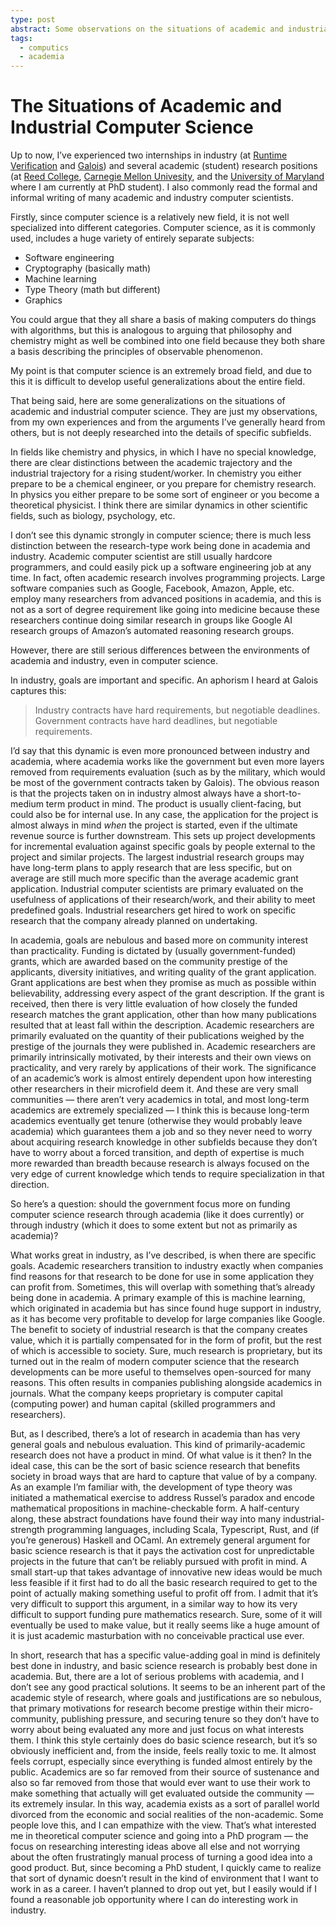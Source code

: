 ```yaml
---
type: post
abstract: Some observations on the situations of academic and industrial computer science -- as extremely general as the topic is.
tags:
  - computics
  - academia
---
```


# The Situations of Academic and Industrial Computer Science

Up to now, I’ve experienced two internships in industry (at [Runtime Verification](https://runtimeverification.com) and [Galois](https://galois.com)) and several academic (student) research positions (at [Reed College](https://www.reed.edu), [Carnegie Mellon Univesity](https://www.cmu.edu), and the [University of Maryland](https://www.umd.edu) where I am currently at PhD student). I also commonly read the formal and informal writing of many academic and industry computer scientists.

Firstly, since computer science is a relatively new field, it is not well specialized into different categories. Computer science, as it is commonly used, includes a huge variety of entirely separate subjects:

- Software engineering
- Cryptography (basically math)
- Machine learning
- Type Theory (math but different)
- Graphics

You could argue that they all share a basis of making computers do things with algorithms, but this is analogous to arguing that philosophy and chemistry might as well be combined into one field because they both share a basis describing the principles of observable phenomenon.

My point is that computer science is an extremely broad field, and due to this it is difficult to develop useful generalizations about the entire field.

That being said, here are some generalizations on the situations of academic and industrial computer science. They are just my observations, from my own experiences and from the arguments I’ve generally heard from others, but is not deeply researched into the details of specific subfields.

In fields like chemistry and physics, in which I have no special knowledge, there are clear distinctions between the academic trajectory and the industrial trajectory for a rising student/worker. In chemistry you either prepare to be a chemical engineer, or you prepare for chemistry research. In physics you either prepare to be some sort of engineer or you become a theoretical physicist. I think there are similar dynamics in other scientific fields, such as biology, psychology, etc.

I don’t see this dynamic strongly in computer science; there is much less distinction between the research-type work being done in academia and industry. Academic computer scientist are still usually hardcore programmers, and could easily pick up a software engineering job at any time. In fact, often academic research involves programming projects. Large software companies such as Google, Facebook, Amazon, Apple, etc. employ many researchers from advanced positions in academia, and this is not as a sort of degree requirement like going into medicine because these researchers continue doing similar research in groups like Google AI research groups of Amazon’s automated reasoning research groups.

However, there are still serious differences between the environments of academia and industry, even in computer science.

In industry, goals are important and specific. An aphorism I heard at Galois captures this:

> Industry contracts have hard requirements, but negotiable deadlines. Government contracts have hard deadlines, but negotiable requirements.

I’d say that this dynamic is even more pronounced between industry and academia, where academia works like the government but even more layers removed from requirements evaluation (such as by the military, which would be most of the government contracts taken by Galois). The obvious reason is that the projects taken on in industry almost always have a short-to-medium term product in mind. The product is usually client-facing, but could also be for internal use. In any case, the application for the project is almost always in mind _when_ the project is started, even if the ultimate revenue source is further downstream. This sets up project developments for incremental evaluation against specific goals by people external to the project and similar projects. The largest industrial research groups may have long-term plans to apply research that are less specific, but on average are still much more specific than the average academic grant application. Industrial computer scientists are primary evaluated on the usefulness of applications of their research/work, and their ability to meet predefined goals. Industrial researchers get hired to work on specific research that the company already planned on undertaking.

In academia, goals are nebulous and based more on community interest than practicality. Funding is dictated by (usually government-funded) grants, which are awarded based on the community prestige of the applicants, diversity initiatives, and writing quality of the grant application. Grant applications are best when they promise as much as possible within believability, addressing every aspect of the grant description. If the grant is received, then there is very little evaluation of how closely the funded research matches the grant application, other than how many publications resulted that at least fall within the description. Academic researchers are primarily evaluated on the quantity of their publications weighed by the prestige of the journals they were published in. Academic researchers are primarily intrinsically motivated, by their interests and their own views on practicality, and very rarely by applications of their work. The significance of an academic’s work is almost entirely dependent upon how interesting other researchers in their microfield deem it. And these are very small communities — there aren’t very academics in total, and most long-term academics are extremely specialized — I think this is because long-term academics eventually get tenure (otherwise they would probably leave academia) which guarantees them a job and so they never need to worry about acquiring research knowledge in other subfields because they don’t have to worry about a forced transition, and depth of expertise is much more rewarded than breadth because research is always focused on the very edge of current knowledge which tends to require specialization in that direction.

So here’s a question: should the government focus more on funding computer science research through academia (like it does currently) or through industry (which it does to some extent but not as primarily as academia)?

What works great in industry, as I’ve described, is when there are specific goals. Academic researchers transition to industry exactly when companies find reasons for that research to be done for use in some application they can profit from. Sometimes, this will overlap with something that’s already being done in academia. A primary example of this is machine learning, which originated in academia but has since found huge support in industry, as it has become very profitable to develop for large companies like Google. The benefit to society of industrial research is that the company creates value, which it is partially compensated for in the form of profit, but the rest of which is accessible to society. Sure, much research is proprietary, but its turned out in the realm of modern computer science that the research developments can be more useful to themselves open-sourced for many reasons. This often results in companies publishing alongside academics in journals. What the company keeps proprietary is computer capital (computing power) and human capital (skilled programmers and researchers).

But, as I described, there’s a lot of research in academia than has very general goals and nebulous evaluation. This kind of primarily-academic research does not have a product in mind. Of what value is it then? In the ideal case, this can be the sort of basic science research that benefits society in broad ways that are hard to capture that value of by a company. As an example I’m familiar with, the development of type theory was initiated a mathematical exercise to address Russel’s paradox and encode mathematical propositions in machine-checkable form. A half-century along, these abstract foundations have found their way into many industrial-strength programming languages, including Scala, Typescript, Rust, and (if you’re generous) Haskell and OCaml. An extremely general argument for basic science research is that it pays the activation cost for unpredictable projects in the future that can’t be reliably pursued with profit in mind. A small start-up that takes advantage of innovative new ideas would be much less feasible if it first had to do all the basic research required to get to the point of actually making something useful to profit off from. I admit that it’s very difficult to support this argument, in a similar way to how its very difficult to support funding pure mathematics research. Sure, some of it will eventually be used to make value, but it really seems like a huge amount of it is just academic masturbation with no conceivable practical use ever.

In short, research that has a specific value-adding goal in mind is definitely best done in industry, and basic science research is probably best done in academia. But, there are a lot of serious problems with academia, and I don’t see any good practical solutions. It seems to be an inherent part of the academic style of research, where goals and justifications are so nebulous, that primary motivations for research become prestige within their micro-community, publishing pressure, and securing tenure so they don’t have to worry about being evaluated any more and just focus on what interests them. I think this style certainly does do basic science research, but it’s so obviously inefficient and, from the inside, feels really toxic to me. It almost feels corrupt, especially since everything is funded almost entirely by the public. Academics are so far removed from their source of sustenance and also so far removed from those that would ever want to use their work to make something that actually will get evaluated outside the community — its extremely insular. In this way, academia exists as a sort of parallel world divorced from the economic and social realities of the non-academic. Some people love this, and I can empathize with the view. That’s what interested me in theoretical computer science and going into a PhD program — the focus on researching interesting ideas above all else and not worrying about the often frustratingly manual process of turning a good idea into a good product. But, since becoming a PhD student, I quickly came to realize that sort of dynamic doesn’t result in the kind of environment that I want to work in as a career. I haven’t planned to drop out yet, but I easily would if I found a reasonable job opportunity where I can do interesting work in industry.
